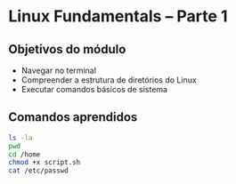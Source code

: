 # Linux Fundamentals – Parte 1

## Objetivos do módulo
- Navegar no terminal
- Compreender a estrutura de diretórios do Linux
- Executar comandos básicos de sistema

## Comandos aprendidos

```bash
ls -la
pwd
cd /home
chmod +x script.sh
cat /etc/passwd
